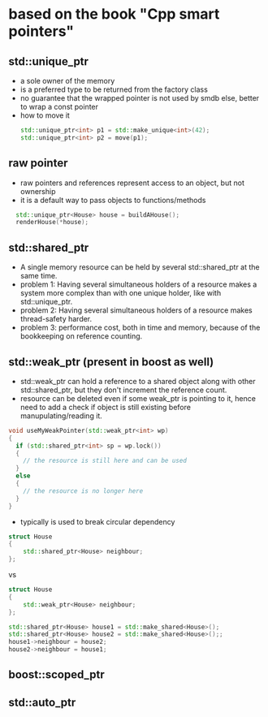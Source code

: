 # based on the book "Cpp smart pointers"

## std::unique_ptr
* a sole owner of the memory
* is a preferred type to be returned from the factory class
* no guarantee that the wrapped pointer is not used by smdb else, better to wrap a const pointer
* how to move it
  ``` c++
  std::unique_ptr<int> p1 = std::make_unique<int>(42);
  std::unique_ptr<int> p2 = move(p1);
  ```

## raw pointer 
* raw pointers and references represent access to an object, but not ownership
* it is a default way to pass objects to functions/methods
``` c++
  std::unique_ptr<House> house = buildAHouse();
  renderHouse(*house);
```
## std::shared_ptr 
* A single memory resource can be held by several std::shared_ptr at the same time.
* problem 1: Having several simultaneous holders of a resource makes a system more complex than with one unique holder, like with std::unique_ptr.
* problem 2: Having several simultaneous holders of a resource makes thread-safety harder.
* problem 3: performance cost, both in time and memory, because of the bookkeeping on reference counting.
## std::weak_ptr (present in boost as well)
* std::weak_ptr can hold a reference to a shared object along with other std::shared_ptr, but they don't increment the reference count.
* resource can be deleted even if some weak_ptr is pointing to it, hence need to add a check if object is still existing before manupulating/reading it. 
``` c++
void useMyWeakPointer(std::weak_ptr<int> wp)
{
  if (std::shared_ptr<int> sp = wp.lock())
  {
    // the resource is still here and can be used
  }
  else
  {
    // the resource is no longer here
  }
}
```
* typically is used to break circular dependency

``` c++
struct House
{
    std::shared_ptr<House> neighbour;
};
```
vs

``` c++
struct House
{
    std::weak_ptr<House> neighbour;
};
```
``` c++
std::shared_ptr<House> house1 = std::make_shared<House>();
std::shared_ptr<House> house2 = std::make_shared<House>();;
house1->neighbour = house2;
house2->neighbour = house1;
```

## boost::scoped_ptr
## std::auto_ptr
